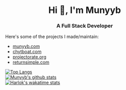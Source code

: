 ### <h1 align="center">Hi 👋, I'm Munyyb</h1>
<h3 align="center">A Full Stack Developer</h3>

Here's some of the projects I made/maintain:
* [munyyb.com](https://munyyb.com) 
* [chytboat.com](https://chytboat.com)
* [projectorate.org](http://projectorate.org/)
* [returnsimple.com](https://returnsimple.com/) 

[![Top Langs](https://github-readme-stats.vercel.app/api/top-langs/?username=MUNYYBY&layout=compact&bg_color=00000000)](https://github.com/anuraghazra/github-readme-stats)
<br/>
[![Munyyb's github stats](https://github-readme-stats.vercel.app/api?username=MUNYYBY&show_icons=true&bg_color=00000000)](https://github.com/MUNYYBY)
<br/>
[![Harlok's wakatime stats](https://github-readme-stats.vercel.app/api/wakatime?username=ffflabs)](https://github.com/anuraghazra/github-readme-stats)

